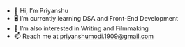 - 👋 Hi, I’m Priyanshu
- 🖥 I’m currently learning DSA and Front-End Development 
- 💛 I’m also interested in Writing and Filmmaking
- 📫 Reach me at priyanshumodi.1909@gmail.com

<!---
priyaansshu/priyaansshu is a ✨ special ✨ repository because its `README.md` (this file) appears on your GitHub profile.
You can click the Preview link to take a look at your changes.
--->
